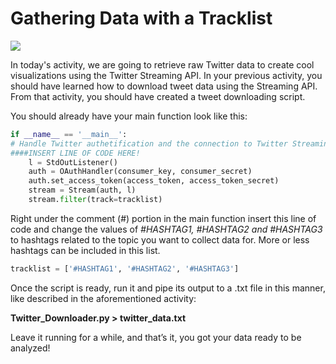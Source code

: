 # Gathering Data with a Tracklist

![](https://images.pexels.com/photos/159888/pexels-photo-159888.jpeg?auto=compress&cs=tinysrgb&dpr=2&h=750&w=1260)

In today's activity, we are going to retrieve raw Twitter data to create cool visualizations using the Twitter Streaming API. In your previous activity, you should have learned how to download tweet data using the Streaming API. From that activity, you should have created a tweet downloading script.

You should already have your main function look like this:

```python
if __name__ == '__main__':  
# Handle Twitter authetification and the connection to Twitter Streaming API
####INSERT LINE OF CODE HERE!
    l = StdOutListener()
    auth = OAuthHandler(consumer_key, consumer_secret)
    auth.set_access_token(access_token, access_token_secret)
    stream = Stream(auth, l)
    stream.filter(track=tracklist)
```

Right under the comment \(\#\) portion in the main function insert this line of code and change the values of _\#HASHTAG1, \#HASHTAG2 and \#HASHTAG3_ to hashtags related to the topic you want to collect data for. More or less hashtags can be included in this list.

```python
tracklist = ['#HASHTAG1', '#HASHTAG2', '#HASHTAG3']
```

Once the script is ready, run it and pipe its output to a .txt file in this manner, like described in the aforementioned activity:

**Twitter\_Downloader.py &gt; twitter\_data.txt**

Leave it running for a while, and that’s it, you got your data ready to be analyzed!

